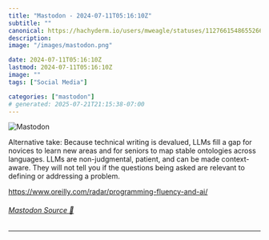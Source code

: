 ```yaml
---
title: "Mastodon - 2024-07-11T05:16:10Z"
subtitle: ""
canonical: https://hachyderm.io/users/mweagle/statuses/112766154865526669
description:
image: "/images/mastodon.png"

date: 2024-07-11T05:16:10Z
lastmod: 2024-07-11T05:16:10Z
image: ""
tags: ["Social Media"]

categories: ["mastodon"]
# generated: 2025-07-21T21:15:38-07:00
---
```

![Mastodon](/images/mastodon.png)

<p>Alternative take: Because technical writing is devalued, LLMs fill a gap for novices to learn new areas and for seniors to map stable ontologies across languages. LLMs are non-judgmental, patient, and can be made context-aware. They will not tell you if the questions being asked are relevant to defining or addressing a problem.</p><p><a href="https://www.oreilly.com/radar/programming-fluency-and-ai/" target="_blank" rel="nofollow noopener noreferrer" translate="no"><span class="invisible">https://www.</span><span class="ellipsis">oreilly.com/radar/programming-</span><span class="invisible">fluency-and-ai/</span></a></p>


###### [Mastodon Source 🐘](https://hachyderm.io/@mweagle/112766154865526669)

___
